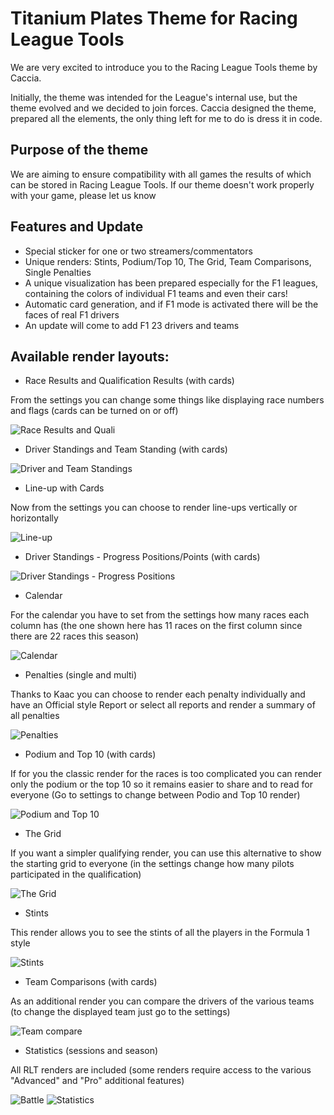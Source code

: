 # Titanium Plates Theme for Racing League Tools

We are very excited to introduce you to the Racing League Tools theme by Caccia.

Initially, the theme was intended for the League's internal use, but the theme evolved and we decided to join forces. Caccia designed the theme, prepared all the elements, the only thing left for me to do is dress it in code.

## Purpose of the theme

We are aiming to ensure compatibility with all games the results of which can be stored in Racing League Tools. If our theme doesn't work properly with your game, please let us know

## Features and Update

- Special sticker for one or two streamers/commentators
- Unique renders: Stints, Podium/Top 10, The Grid, Team Comparisons, Single Penalties
- A unique visualization has been prepared especially for the F1 leagues, containing the colors of individual F1 teams and even their cars!
- Automatic card generation, and if F1 mode is activated there will be the faces of real F1 drivers
- An update will come to add F1 23 drivers and teams


## Available render layouts:

- Race Results and Qualification Results (with cards)

From the settings you can change some things like displaying race numbers and flags (cards can be turned on or off)

![Race Results and Quali](docs/race_and_quali_card.png "Race Results")

- Driver Standings and Team Standing (with cards)

![Driver and Team Standings](docs/driver_and_team_standing_card.png "Driver Standings")

- Line-up with Cards

Now from the settings you can choose to render line-ups vertically or horizontally

![Line-up](docs/lineup.png "Driver Standings")

- Driver Standings - Progress Positions/Points (with cards)

![Driver Standings - Progress Positions](docs/season_progress_card.png "Driver Standings - Progress Positions")

- Calendar

For the calendar you have to set from the settings how many races each column has (the one shown here has 11 races on the first column since there are 22 races this season)

![Calendar](docs/calendar.png "Calendar")

- Penalties (single and multi)

Thanks to Kaac you can choose to render each penalty individually and have an Official style Report or select all reports and render a summary of all penalties

![Penalties](docs/penalties.png "Penalties")

- Podium and Top 10 (with cards)

If for you the classic render for the races is too complicated you can render only the podium or the top 10 so it remains easier to share and to read for everyone (Go to settings to change between Podio and Top 10 render)

![Podium and Top 10](docs/podium_and_top_ten.png "Podium")

- The Grid

If you want a simpler qualifying render, you can use this alternative to show the starting grid to everyone (in the settings change how many pilots participated in the qualification)

![The Grid](docs/the_grid.png "Grid")

- Stints

This render allows you to see the stints of all the players in the Formula 1 style

![Stints](docs/stints.png "Stints")

- Team Comparisons (with cards)

As an additional render you can compare the drivers of the various teams (to change the displayed team just go to the settings)

![Team compare](docs/team_compare.png "Team compare")

- Statistics (sessions and season)

All RLT renders are included (some renders require access to the various "Advanced" and "Pro" additional features)

![Battle](docs/battle.png "Battle")
![Statistics](docs/statistics.png "Statistics")


